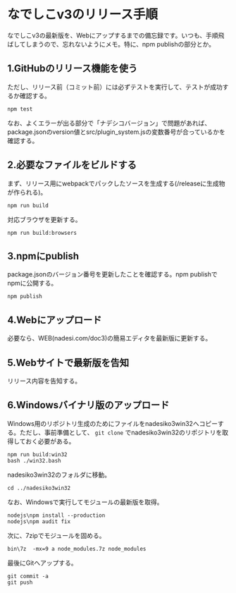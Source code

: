 # なでしこv3のリリース手順

なでしこv3の最新版を、Webにアップするまでの備忘録です。いつも、手順飛ばしてしまうので、忘れないようにメモ。特に、npm publishの部分とか。

## 1.GitHubのリリース機能を使う

ただし、リリース前（コミット前）には必ずテストを実行して、テストが成功するか確認する。

```shell
npm test
```

なお、よくエラーが出る部分で「ナデシコバージョン」で問題があれば、package.jsonのversion値とsrc/plugin_system.jsの変数番号が合っているかを確認する。

## 2.必要なファイルをビルドする

まず、リリース用にwebpackでパックしたソースを生成する(/releaseに生成物が作られる)。

```shell
npm run build
```

対応ブラウザを更新する。

```shell
npm run build:browsers
```

## 3.npmにpublish

package.jsonのバージョン番号を更新したことを確認する。npm publishでnpmに公開する。

```shell
npm publish
```

## 4.Webにアップロード

必要なら、WEB(nadesi.com/doc3)の簡易エディタを最新版に更新する。

## 5.Webサイトで最新版を告知

リリース内容を告知する。

## 6.Windowsバイナリ版のアップロード

Windows用のリポジトリ生成のためにファイルをnadesiko3win32へコピーする。ただし、事前準備として、 `git clone` でnadesiko3win32のリポジトリを取得しておく必要がある。

```shell
npm run build:win32
bash ./win32.bash
```

nadesiko3win32のフォルダに移動。

```shell
cd ../nadesiko3win32
```

なお、Windowsで実行してモジュールの最新版を取得。

```shell
nodejs\npm install --production
nodejs\npm audit fix
```

次に、7zipでモジュールを固める。

```shell
bin\7z  -mx=9 a node_modules.7z node_modules
```

最後にGitへアップする。

```shell
git commit -a
git push
```
